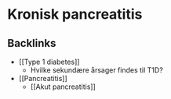 # Kronisk pancreatitis

## Backlinks
* [[Type 1 diabetes]]
	* Hvilke sekundære årsager findes til T1D?
* [[Pancreatitis]]
	* [[Akut pancreatitis]]

<!-- {BearID:8DF7292D-7375-4E0B-8F68-4668D6FC1DCF-30450-000038C71D4340E9} -->
